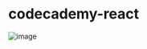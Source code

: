 # codecademy-react

![image](https://user-images.githubusercontent.com/72088440/186116886-591471e5-d129-47f0-85df-e7dbc0889689.png)

